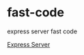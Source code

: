 # fast-code

express server fast code

[Express Server](https://github.com/chozinthet/express-server)
